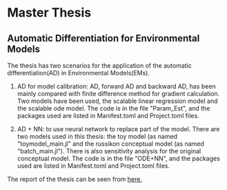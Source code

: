 # Master Thesis
## Automatic Differentiation for Environmental Models

The thesis has two scenarios for the application of the automatic differentiation(AD) in Environmental Models(EMs).

1. AD for model calibration: AD, forward AD and backward AD, has been mainly compared with finite difference method for gradient calculation. Two models have been used, the scalable linear regression model and the scalable ode model. The code is in the file "Param_Est", and the packages used are listed in Manifest.toml and Project.toml files.

2. AD + NN: to use neural network to replace part of the model. There are two models used in this thesis: the toy model (as named "toymodel_main.jl" and the russikon conceptual model (as named "batch_main.jl"). There is also sensitivity analysis for the original conceptual model. The code is in the file "ODE+NN", and the packages used are listed in Manifest.toml and Project.toml files.

The report of the thesis can be seen from [here.](https://www.overleaf.com/read/rztwzbrsmtwm)
